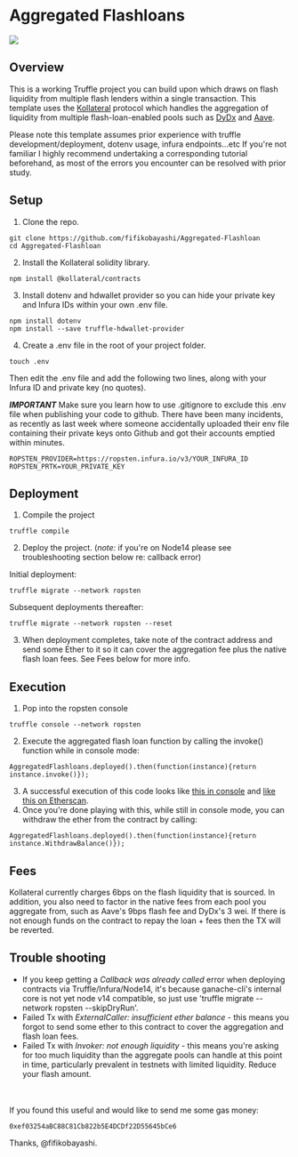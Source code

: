 # Aggregated Flashloans

![](https://raw.githubusercontent.com/fifikobayashi/Aggregated-Flashloan/master/img/Kollateral.PNG)

## Overview

This is a working Truffle project you can build upon which draws on flash liquidity from multiple flash lenders within a single transaction. This template uses the [Kollateral](https://www.kollateral.co/) protocol which handles the aggregation of liquidity from multiple flash-loan-enabled pools such as [DyDx](https://docs.dydx.exchange/#introduction) and [Aave](https://aave.com/flash-loans).

Please note this template assumes prior experience with truffle development/deployment, dotenv usage, infura endpoints...etc If you're not familiar I highly recommend undertaking a corresponding tutorial beforehand, as most of the errors you encounter can be resolved with prior study.

## Setup

1. Clone the repo.
~~~
git clone https://github.com/fifikobayashi/Aggregated-Flashloan
cd Aggregated-Flashloan
~~~
2. Install the Kollateral solidity library.
~~~
npm install @kollateral/contracts
~~~
3. Install dotenv and hdwallet provider so you can hide your private key and Infura IDs within your own .env file.
~~~
npm install dotenv
npm install --save truffle-hdwallet-provider
~~~
4. Create a .env file in the root of your project folder.
~~~
touch .env
~~~
Then edit the .env file and add the following two lines, along with your Infura ID and private key (no quotes). 

***IMPORTANT*** Make sure you learn how to use .gitignore to exclude this .env file when publishing your code to github. There have been many incidents, as recently as last week where someone accidentally uploaded their env file containing their private keys onto Github and got their accounts emptied within minutes.
~~~
ROPSTEN_PROVIDER=https://ropsten.infura.io/v3/YOUR_INFURA_ID
ROPSTEN_PRTK=YOUR_PRIVATE_KEY
~~~

## Deployment
1. Compile the project
~~~
truffle compile
~~~
2. Deploy the project. (*note:* if you're on Node14 please see troubleshooting section below re: callback error)

Initial deployment:
~~~
truffle migrate --network ropsten
~~~

Subsequent deployments thereafter:
~~~
truffle migrate --network ropsten --reset
~~~
3. When deployment completes, take note of the contract address and send some Ether to it so it can cover the aggregation fee plus the native flash loan fees. See Fees below for more info.

## Execution
1. Pop into the ropsten console
~~~
truffle console --network ropsten
~~~
2. Execute the aggregated flash loan function by calling the invoke() function while in console mode:
~~~
AggregatedFlashloans.deployed().then(function(instance){return instance.invoke()});
~~~
3. A successful execution of this code looks like [this in console](https://raw.githubusercontent.com/fifikobayashi/Aggregated-Flashloan/master/img/truffledeploymentsuccess.PNG) and [like this on Etherscan](https://ropsten.etherscan.io/tx/0xea618ad3f036ce8be01ac72b7693102333839c78c002127fb9fe36223a47e052).
4. Once you're done playing with this, while still in console mode, you can withdraw the ether from the contract by calling:
~~~
AggregatedFlashloans.deployed().then(function(instance){return instance.WithdrawBalance()});
~~~


## Fees

Kollateral currently charges 6bps on the flash liquidity that is sourced. In addition, you also need to factor in the native fees from each pool you aggregate from, such as Aave's 9bps flash fee and DyDx's 3 wei.
If there is not enough funds on the contract to repay the loan + fees then the TX will be reverted.

## Trouble shooting
* If you keep getting a *Callback was already called* error when deploying contracts via Truffle/Infura/Node14, it's because ganache-cli's internal core is not yet node v14 compatible, so just use 'truffle migrate --network ropsten --skipDryRun'.
* Failed Tx with *ExternalCaller: insufficient ether balance* - this means you forgot to send some ether to this contract to cover the aggregation and flash loan fees. 
* Failed Tx with *Invoker: not enough liquidity* - this means you're asking for too much liquidity than the aggregate pools can handle at this point in time, particularly prevalent in testnets with limited liquidity. Reduce your flash amount.

<br /><br />
If you found this useful and would like to send me some gas money: 
```
0xef03254aBC88C81Cb822b5E4DCDf22D55645bCe6
```
Thanks, @fifikobayashi.
